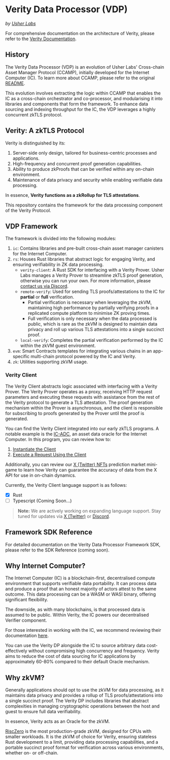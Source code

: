 # Verity Data Processor (VDP)

_by [Usher Labs](https://www.usher.so)_

For comprehensive documentation on the architecture of Verity, please refer to the [Verity Documentation](https://docs.usher.so/verity/introduction).

## History

The Verity Data Processor (VDP) is an evolution of Usher Labs' Cross-chain Asset Manager Protocol (CCAMP), initially developed for the Internet Computer (IC). To learn more about CCAMP, please refer to the original [README](./ic/canisters/asset_manager/README.md).

This evolution involves extracting the logic within CCAMP that enables the IC as a cross-chain orchestrator and co-processor, and modularising it into libraries and components that form the framework. To enhance data sourcing and indexing throughput for the IC, the VDP leverages a highly concurrent zkTLS protocol.

## Verity: A zkTLS Protocol

Verity is distinguished by its:

1. Server-side only design, tailored for business-centric processes and applications.
2. High-frequency and concurrent proof generation capabilities.
3. Ability to produce zkProofs that can be verified within any on-chain environment.
4. Maintenance of data privacy and security while enabling verifiable data processing.

In essence, **Verity functions as a zkRollup for TLS attestations**.

This repository contains the framework for the data processing component of the Verity Protocol.

## VDP Framework

The framework is divided into the following modules:

1. `ic`: Contains libraries and pre-built cross-chain asset manager canisters for the Internet Computer.
2. `rs`: Houses Rust libraries that abstract logic for engaging Verity, and ensuring verifiability in ZK data processing.
   - `verity-client`: A Rust SDK for interfacing with a Verity Prover. Usher Labs manages a Verity Prover to streamline zkTLS proof generation, otherwise you can run your own. For more information, please [contact us via Discord](https://go.usher.so/discord).
   - `remote-verify`: Used for sending TLS proofs/attestations to the IC for **partial** or **full** verification.
     - Partial verification is necessary when leveraging the zkVM, maintaining high performance by partially verifying proofs in a replicated compute platform to minimise ZK proving times.
     - Full verification is only necessary when the data processed is public, which is rare as the zkVM is designed to maintain data privacy and roll up various TLS attestations into a single succinct proof.
   - `local-verify`: Completes the partial verification performed by the IC within the zkVM guest environment.
3. `evm`: Smart Contracts templates for integrating various chains in an app-specific multi-chain protocol powered by the IC and Verity.
4. `zk`: Utilities supporting zkVM usage.

### Verity Client

The Verity Client abstracts logic associated with interfacing with a Verity Prover. The Verity Prover operates as a proxy, receiving HTTP request parameters and executing these requests with assistance from the rest of the Verity protocol to generate a TLS attestation. The proof generation mechanism within the Prover is asynchronous, and the client is responsible for subscribing to proofs generated by the Prover until the proof is generated.

You can find the Verity Client integrated into our early zkTLS programs. A notable example is the [IC-ADC](https://github.com/usherlabs/ic-adc), an asset data oracle for the Internet Computer. In this program, you can review how to:

1. [Instantiate the Client](https://github.com/usherlabs/ic-adc/blob/8f28678abff9d8c098d878b83ebcc8615d442f35/orchestrator/src/helpers/verity.rs#L7)
2. [Execute a Request Using the Client](https://github.com/usherlabs/ic-adc/blob/8f28678abff9d8c098d878b83ebcc8615d442f35/orchestrator/src/handlers/price/sources/pyth.rs#L58)

Additionally, you can review our [X (Twitter) NFTs](https://github.com/usherlabs/x-twitter-nfts) prediction market mini-game to learn how Verity can guarantee the accuracy of data from the X API for use in on-chain dynamics.

Currently, the Verity Client language support is as follows:

- [x] Rust
- [ ] Typescript (Coming Soon...)

> **Note:** We are actively working on expanding language support. Stay tuned for updates via [X (Twitter)](https://x.com/usher_web3) or [Discord](https://go.usher.so/discord).

## Framework SDK Reference

For detailed documentation on the Verity Data Processor Framework SDK, please refer to the SDK Reference (coming soon).

## Why Internet Computer?

The Internet Computer (IC) is a blockchain-first, decentralised compute environment that supports verifiable data portability. It can process data and produce a proof that an honest majority of actors attest to the same outcome. This data processing can be a WASM or WASI binary, offering significant flexibility.

The downside, as with many blockchains, is that processed data is assumed to be public. Within Verity, the IC powers our decentralised Verifier component.

For those interested in working with the IC, we recommend reviewing their documentation [here](https://internetcomputer.org/docs).

You can use the Verity DP alongside the IC to source arbitrary data cost-effectively without compromising high concurrency and frequency. Verity aims to reduce the cost of data sourcing for IC applications by approximately 60-80% compared to their default Oracle mechanism.

## Why zkVM?

Generally applications should opt to use the zkVM for data processing, as it maintains data privacy and provides a rollup of TLS proofs/attestations into a single succinct proof. The Verity DP includes libraries that abstract complexities in managing cryptographic operations between the host and guest to ensure full data verifiability.

In essence, Verity acts as an Oracle for the zkVM.

[RiscZero](https://www.risczero.com/) is the most production-grade zkVM, designed for CPUs with smaller workloads. It is the zkVM of choice for Verity, ensuring stateless Rust development to a limit, providing data processing capabilities, and a portable succinct proof format for verification across various environments, whether on- or off-chain.
